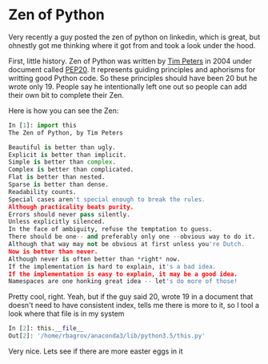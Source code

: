 
# Zen of Python

Very recently a guy posted the zen of python on linkedin, which is great, but ohnestly got me thinking where it got from and took a look under the hood.

First, little history. Zen of Python was written by [Tim Peters](https://stackoverflow.com/users/2705542/tim-peters) in 2004 under document called [PEP20](https://www.python.org/dev/peps/pep-0020/). It represents guiding principles and aphorisms for writting good Python code. So these principles should have been 20 but he wrote only 19. People say he intentionally left one out so people can add their own bit to complete their Zen.

Here is how you can see the Zen:

```python
In [1]: import this
The Zen of Python, by Tim Peters

Beautiful is better than ugly.
Explicit is better than implicit.
Simple is better than complex.
Complex is better than complicated.
Flat is better than nested.
Sparse is better than dense.
Readability counts.
Special cases aren't special enough to break the rules.
Although practicality beats purity.
Errors should never pass silently.
Unless explicitly silenced.
In the face of ambiguity, refuse the temptation to guess.
There should be one-- and preferably only one --obvious way to do it.
Although that way may not be obvious at first unless you're Dutch.
Now is better than never.
Although never is often better than *right* now.
If the implementation is hard to explain, it's a bad idea.
If the implementation is easy to explain, it may be a good idea.
Namespaces are one honking great idea -- let's do more of those!
```

Pretty cool, right. Yeah, but if the guy said 20, wrote 19 in a document that doesn't need to have consistent index, tells me there is more to it, so I tool a look where that file is in my system

```python
In [2]: this.__file__
Out[2]: '/home/rbagrov/anaconda3/lib/python3.5/this.py'
```

Very nice. Lets see if there are more easter eggs in it
